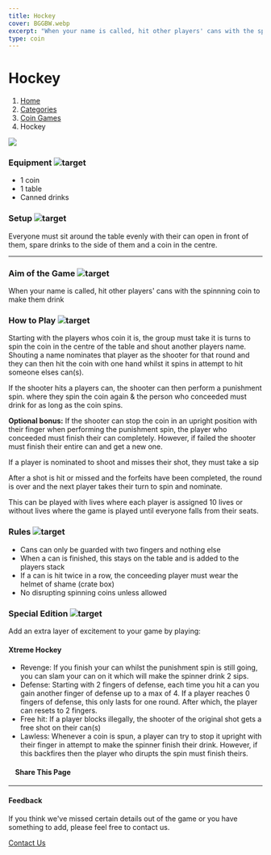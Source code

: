 ```yaml
---
title: Hockey
cover: BGGBW.webp
excerpt: "When your name is called, hit other players' cans with the spinnning coin to make them drink"
type: coin
---
```


# Hockey

1.  [Home](/)
2.  [Categories](GameCategories)
3.  [Coin Games](GameCategories/CoinGames)
4.  Hockey

![](images/hockey.webp)

### Equipment ![target](images/liquor.webp)

-   1 coin
-   1 table
-   Canned drinks

### Setup ![target](images/settings.webp)

Everyone must sit around the table evenly with their can open in front of them, spare drinks to the side of them and a coin in the centre.

* * *

### Aim of the Game ![target](images/target.webp)

When your name is called, hit other players' cans with the spinnning coin to make them drink

### How to Play ![target](images/question.webp)

Starting with the players whos coin it is, the group must take it is turns to spin the coin in the centre of the table and shout another players name. Shouting a name nominates that player as the shooter for that round and they can then hit the coin with one hand whilst it spins in attempt to hit someone elses can(s).

If the shooter hits a players can, the shooter can then perform a punishment spin. where they spin the coin again & the person who conceeded must drink for as long as the coin spins.

**Optional bonus:** If the shooter can stop the coin in an upright position with their finger when performing the punishment spin, the player who conceeded must finish their can completely. However, if failed the shooter must finish their entire can and get a new one.

If a player is nominated to shoot and misses their shot, they must take a sip

After a shot is hit or missed and the forfeits have been completed, the round is over and the next player takes their turn to spin and nominate.

This can be played with lives where each player is assigned 10 lives or without lives where the game is played until everyone falls from their seats.

### Rules ![target](images/rules.webp)

-   Cans can only be guarded with two fingers and nothing else
-   When a can is finished, this stays on the table and is added to the players stack
-   If a can is hit twice in a row, the conceeding player must wear the helmet of shame (crate box)
-   No disrupting spinning coins unless allowed

### Special Edition ![target](images/special.webp)

Add an extra layer of excitement to your game by playing:

#### **Xtreme Hockey**

-   Revenge: If you finish your can whilst the punishment spin is still going, you can slam your can on it which will make the spinner drink 2 sips.
-   Defense: Starting with 2 fingers of defense, each time you hit a can you gain another finger of defense up to a max of 4. If a player reaches 0 fingers of defense, this only lasts for one round. After which, the player can resets to 2 fingers.
-   Free hit: If a player blocks illegally, the shooter of the original shot gets a free shot on their can(s)
-   Lawless: Whenever a coin is spun, a player can try to stop it upright with their finger in attempt to make the spinner finish their drink. However, if this backfires then the player who dirupts the spin must finish theirs.

####     Share This Page

[](https://www.facebook.com/sharer/sharer.php?u=beergogglegames.co.uk/GameCategories/CoinGames/hockey)[](https://www.instagram.com/direct/new/)[](https://twitter.com/intent/tweet?url=beergogglegames.co.uk/GameCategories/CoinGames/hockey)

* * *

#### Feedback

If you think we've missed certain details out of the game or you have something to add, please feel free to contact us.

  
  
  
[Contact Us](contact)
